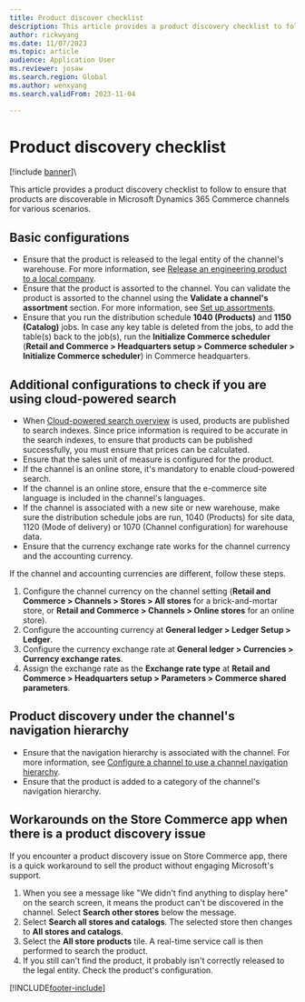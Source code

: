 ```yaml
---
title: Product discover checklist
description: This article provides a product discovery checklist to follow to ensure that products are discoverable in Microsoft Dynamics 365 Commerce channels for various scenarios.
author: rickwyang
ms.date: 11/07/2023
ms.topic: article
audience: Application User
ms.reviewer: josaw
ms.search.region: Global
ms.author: wenxyang
ms.search.validFrom: 2023-11-04

---
```


# Product discovery checklist

[!include [banner](includes/banner.md)]\

This article provides a product discovery checklist to follow to ensure that products are discoverable in Microsoft Dynamics 365 Commerce channels for various scenarios.

## Basic configurations

- Ensure that the product is released to the legal entity of the channel's warehouse. For more information, see [Release an engineering product to a local company](/dynamics365/supply-chain/engineering-change-management/engineering-scenarios#release).
- Ensure that the product is assorted to the channel. You can validate the product is assorted to the channel using the **Validate a channel's assortment** section. For more information, see [Set up assortments](set-up-assortments.md).
- Ensure that you run the distribution schedule **1040 (Products)** and **1150 (Catalog)** jobs. In case any key table is deleted from the jobs, to add the table(s) back to the job(s), run the **Initialize Commerce scheduler** (**Retail and Commerce \> Headquarters setup \> Commerce scheduler \> Initialize Commerce scheduler**) in Commerce headquarters.

## Additional configurations to check if you are using cloud-powered search

- When [Cloud-powered search overview](cloud-powered-search-overview.md) is used, products are published to search indexes. Since price information is required to be accurate in the search indexes, to ensure that products can be published successfully, you must ensure that prices can be calculated.
- Ensure that the sales unit of measure is configured for the product.
- If the channel is an online store, it's mandatory to enable cloud-powered search.
- If the channel is an online store, ensure that the e-commerce site language is included in the channel's languages.
- If the channel is associated with a new site or new warehouse, make sure the distribution schedule jobs are run, 1040 (Products) for site data, 1120 (Mode of delivery) or 1070 (Channel configuration) for warehouse data.
- Ensure that the currency exchange rate works for the channel currency and the accounting currency.

If the channel and accounting currencies are different, follow these steps.

1. Configure the channel currency on the channel setting (**Retail and Commerce \> Channels \> Stores \> All stores** for a brick-and-mortar store, or **Retail and Commerce \> Channels \> Online stores** for an online store).
1. Configure the accounting currency at **General ledger \> Ledger Setup \> Ledger**.
1. Configure the currency exchange rate at **General ledger \> Currencies \> Currency exchange rates**.
1. Assign the exchange rate as the **Exchange rate type** at **Retail and Commerce \> Headquarters setup \> Parameters \> Commerce shared parameters**.
  
## Product discovery under the channel's navigation hierarchy

- Ensure that the navigation hierarchy is associated with the channel. For more information, see [Configure a channel to use a channel navigation hierarchy](configure-channel-hierarchy.md).
- Ensure that the product is added to a category of the channel's navigation hierarchy.

## Workarounds on the Store Commerce app when there is a product discovery issue

If you encounter a product discovery issue on Store Commerce app, there is a quick workaround to sell the product without engaging Microsoft's support.

1. When you see a message like "We didn't find anything to display here" on the search screen, it means the product can't be discovered in the channel. Select **Search other stores** below the message.
1. Select **Search all stores and catalogs**. The selected store then changes to **All stores and catalogs**.
1. Select the **All store products** tile. A real-time service call is then performed to search the product.
1. If you still can't find the product, it probably isn't correctly released to the legal entity. Check the product's configuration.

[!INCLUDE[footer-include](../includes/footer-banner.md)]
